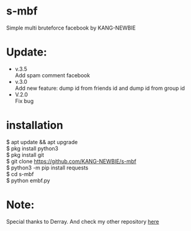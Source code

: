# s-mbf
Simple multi bruteforce facebook by KANG-NEWBIE<br>
# Update:
- v.3.5<br>
Add spam comment facebook
- v.3.0<br>
Add new feature: dump id from friends id and dump id from group id<br>
- V.2.0<br>
Fix bug

# installation
$ apt update && apt upgrade<br>$ pkg install python3<br>$ pkg install git<br>$ git clone https://github.com/KANG-NEWBIE/s-mbf<br>$ python3 -m pip install requests<br>$ cd s-mbf<br>$ python embf.py<br>
<h1>Note:</h1>
Special thanks to Derray. And check my other repository <a href="https://github.com/KANG-NEWBIE?tab=repositories">here</a>
